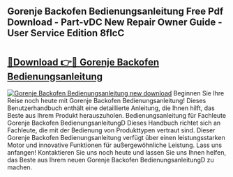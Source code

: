 ## Gorenje Backofen Bedienungsanleitung Free Pdf Download - Part-vDC New Repair Owner Guide - User Service Edition 8fIcC

# <h2><a href="http://df0nmv.blite.top/?on=Gorenje+Backofen+Bedienungsanleitung">🔗Download 👉🔴 Gorenje Backofen Bedienungsanleitung</a></h2>

[![Gorenje Backofen Bedienungsanleitung new download](https://i.imgur.com/lujVjoI.png)](http://df0nmv.blite.top/?on=Gorenje+Backofen+Bedienungsanleitung)
Beginnen Sie Ihre Reise noch heute mit Gorenje Backofen Bedienungsanleitung! Dieses Benutzerhandbuch enthält eine detaillierte Anleitung, die Ihnen hilft, das Beste aus Ihrem Produkt herauszuholen. Bedienungsanleitung für Fachleute Gorenje Backofen BedienungsanleitungD Dieses Handbuch richtet sich an Fachleute, die mit der Bedienung von Produkttypen vertraut sind. Dieser Gorenje Backofen Bedienungsanleitung verfügt über einen leistungsstarken Motor und innovative Funktionen für außergewöhnliche Leistung. Lass uns anfangen! Kontaktieren Sie uns noch heute und lassen Sie uns Ihnen helfen, das Beste aus Ihrem neuen Gorenje Backofen BedienungsanleitungD zu machen.
